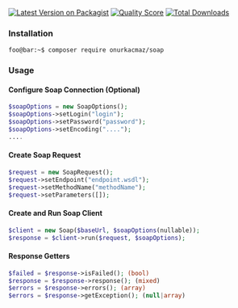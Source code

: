 [![Latest Version on Packagist](https://img.shields.io/packagist/v/onurkacmaz/soap.svg?style=flat-square)](https://packagist.org/packages/onurkacmaz/soap)
[![Quality Score](https://img.shields.io/scrutinizer/g/onurkacmaz/soap.svg?style=flat-square)](https://scrutinizer-ci.com/g/onurkacmaz/soap)
[![Total Downloads](https://img.shields.io/packagist/dt/onurkacmaz/soap.svg?style=flat-square)](https://packagist.org/packages/onurkacmaz/soap)

### Installation

```console
foo@bar:~$ composer require onurkacmaz/soap
```

### Usage

#### Configure Soap Connection (Optional)
```php
$soapOptions = new SoapOptions();
$soapOptions->setLogin("login");
$soapOptions->setPassword("password");
$soapOptions->setEncoding("....");
....
```

#### Create Soap Request
```php
$request = new SoapRequest();
$request->setEndpoint("endpoint.wsdl");
$request->setMethodName("methodName");
$request->setParameters([]);
```

#### Create and Run Soap Client
```php
$client = new Soap($baseUrl, $soapOptions(nullable));
$response = $client->run($request, $soapOptions);
```

#### Response Getters
```php
$failed = $response->isFailed(); (bool)
$response = $response->response(); (mixed)
$errors = $response->errors(); (array)
$errors = $response->getException(); (null|array)
```

